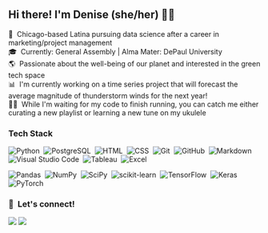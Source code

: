 ## Hi there! I'm Denise (she/her) ✌🏼

📍 &nbsp;Chicago-based Latina pursuing data science after a career in marketing/project management\
🎓 &nbsp;Currently: General Assembly | Alma Mater: DePaul University\
🌎 &nbsp;Passionate about the well-being of our planet and interested in the green tech space\
📊 &nbsp;I'm currently working on a time series project that will forecast the average magnitude of thunderstorm winds for the next year!\
🤘🏼 &nbsp;While I'm waiting for my code to finish running, you can catch me either curating a new playlist or learning a new tune on my ukulele

### Tech Stack

![Python](https://img.shields.io/badge/Python-05122A?style=flat&logo=python)&nbsp;
![PostgreSQL](https://img.shields.io/badge/PostgreSQL-05122A?style=flat&logo=postgresql)&nbsp;
![HTML](https://img.shields.io/badge/HTML-05122A?style=flat&logo=HTML5)&nbsp;
![CSS](https://img.shields.io/badge/CSS-05122A?style=flat&logo=CSS3&logoColor=1572B6)&nbsp;
![Git](https://img.shields.io/badge/Git-05122A?style=flat&logo=git)&nbsp;
![GitHub](https://img.shields.io/badge/GitHub-05122A?style=flat&logo=github)&nbsp;
![Markdown](https://img.shields.io/badge/Markdown-05122A?style=flat&logo=markdown)&nbsp;
![Visual Studio Code](https://img.shields.io/badge/Visual%20Studio%20Code-05122A?style=flat&logo=visual-studio-code&logoColor=007ACC)&nbsp;
![Tableau](https://img.shields.io/badge/Tableau-05122A?style=flat&logo=Tableau)&nbsp;
![Excel](https://img.shields.io/badge/Microsoft_Excel-05122A?style=flat&logo=microsoft-excel&logoColor=217346)&nbsp;

![Pandas](https://img.shields.io/badge/Pandas-05122A?style=flat&logo=pandas)&nbsp;
![NumPy](https://img.shields.io/badge/NumPy-05122A?style=flat&logo=numpy)&nbsp;
![SciPy](https://img.shields.io/badge/SciPy-05122A?style=flat&logo=scipy)&nbsp;
![scikit-learn](https://img.shields.io/badge/scikit--learn-05122A?style=flat&logo=scikit-learn)&nbsp;
![TensorFlow](https://img.shields.io/badge/TensorFlow-05122A?style=flat&logo=TensorFlow)&nbsp;
![Keras](https://img.shields.io/badge/Keras-05122A?style=flat&logo=Keras&logoColor=%23D00000.svg)&nbsp;
![PyTorch](https://img.shields.io/badge/PyTorch-05122A?style=flat&logo=PyTorch)&nbsp;

<!-- ### GitHub Analytics

<p align="center">
<a href="https://github.com/dmacias28">
  <img height="180em" src="https://github-readme-stats-eight-theta.vercel.app/api?username=dmacias28&show_icons=true&theme=prussian&include_all_commits=true&count_private=true"/>
<a href="https://github.com/dmacias28">
  <img height="180em" src="https://github-readme-stats-eight-theta.vercel.app/api/top-langs/?username=dmacias28&layout=compact&langs_count=8&theme=prussian"/>
</a>
</p> -->

### 🤝 &nbsp;Let's connect!

<p align="left">
<a href="https://www.linkedin.com/in/denise-a-macias/"><img src="https://img.shields.io/badge/Denise%20A.%20Macias-0077B5?style=flat&logo=Linkedin&logoColor=white"/></a>
<a href="https://open.spotify.com/user/dohh28/"><img src="https://img.shields.io/badge/dohh28-1DB954?style=flat&logo=spotify&logoColor=white"/></a>
</p>

